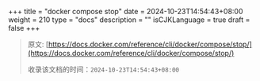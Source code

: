 +++
title = "docker compose stop"
date = 2024-10-23T14:54:43+08:00
weight = 210
type = "docs"
description = ""
isCJKLanguage = true
draft = false
+++

> 原文: [https://docs.docker.com/reference/cli/docker/compose/stop/](https://docs.docker.com/reference/cli/docker/compose/stop/)
>
> 收录该文档的时间：`2024-10-23T14:54:43+08:00`
